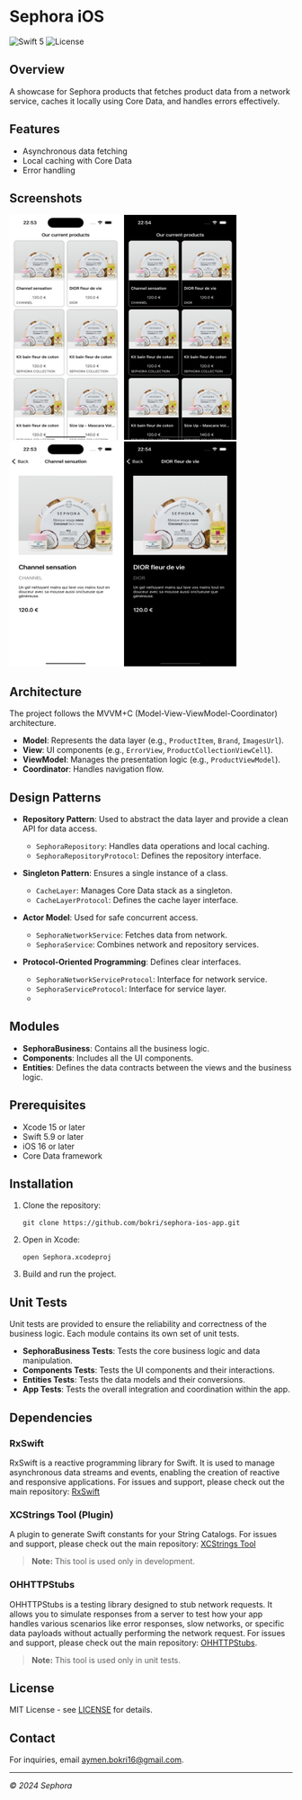 # Sephora iOS

![Swift 5](https://img.shields.io/badge/Swift-5-orange.svg)
![License](https://img.shields.io/badge/License-MIT-blue.svg)

## Overview

A showcase for Sephora products that fetches product data from a network service, caches it locally using Core Data, and handles errors effectively.

## Features

- Asynchronous data fetching
- Local caching with Core Data
- Error handling


## Screenshots

<img src="Screenshots/screenshot-1.png" width="200" height="400" /> <img src="Screenshots/screenshot-2.png" width="200" height="400" /> <img src="Screenshots/screenshot-3.png" width="200" height="400" /> <img src="Screenshots/screenshot-4.png" width="200" height="400" />


## Architecture

The project follows the MVVM+C (Model-View-ViewModel-Coordinator) architecture.

- **Model**: Represents the data layer (e.g., `ProductItem`, `Brand`, `ImagesUrl`).
- **View**: UI components (e.g., `ErrorView`, `ProductCollectionViewCell`).
- **ViewModel**: Manages the presentation logic (e.g., `ProductViewModel`).
- **Coordinator**: Handles navigation flow.

## Design Patterns

- **Repository Pattern**: Used to abstract the data layer and provide a clean API for data access.
  - `SephoraRepository`: Handles data operations and local caching.
  - `SephoraRepositoryProtocol`: Defines the repository interface.

- **Singleton Pattern**: Ensures a single instance of a class.
  - `CacheLayer`: Manages Core Data stack as a singleton.
  - `CacheLayerProtocol`: Defines the cache layer interface.

- **Actor Model**: Used for safe concurrent access.
  - `SephoraNetworkService`: Fetches data from network.
  - `SephoraService`: Combines network and repository services.

- **Protocol-Oriented Programming**: Defines clear interfaces.
  - `SephoraNetworkServiceProtocol`: Interface for network service.
  - `SephoraServiceProtocol`: Interface for service layer.
  - 
 ## Modules

- **SephoraBusiness**: Contains all the business logic.
- **Components**: Includes all the UI components.
- **Entities**: Defines the data contracts between the views and the business logic.

## Prerequisites

- Xcode 15 or later
- Swift 5.9 or later
- iOS 16 or later
- Core Data framework

## Installation

1. Clone the repository:
   ```
   git clone https://github.com/bokri/sephora-ios-app.git
   ```

2. Open in Xcode:
   ```
   open Sephora.xcodeproj
   ```

3. Build and run the project.

## Unit Tests

Unit tests are provided to ensure the reliability and correctness of the business logic. Each module contains its own set of unit tests.

- **SephoraBusiness Tests**: Tests the core business logic and data manipulation.
- **Components Tests**: Tests the UI components and their interactions.
- **Entities Tests**: Tests the data models and their conversions.
- **App Tests**: Tests the overall integration and coordination within the app.

## Dependencies

### RxSwift

RxSwift is a reactive programming library for Swift. It is used to manage asynchronous data streams and events, enabling the creation of reactive and responsive applications.
For issues and support, please check out the main repository: [RxSwift](https://github.com/ReactiveX/RxSwift)

### XCStrings Tool (Plugin)

A plugin to generate Swift constants for your String Catalogs.
For issues and support, please check out the main repository: [XCStrings Tool](https://github.com/liamnichols/xcstrings-tool)

> **Note:** This tool is used only in development.

### OHHTTPStubs

OHHTTPStubs is a testing library designed to stub network requests. It allows you to simulate responses from a server to test how your app handles various scenarios like error responses, slow networks, or specific data payloads without actually performing the network request.
For issues and support, please check out the main repository: [OHHTTPStubs](https://github.com/AliSoftware/OHHTTPStubs).

> **Note:** This tool is used only in unit tests.


## License

MIT License - see [LICENSE](LICENSE.md) for details.

## Contact

For inquiries, email [aymen.bokri16@gmail.com](mailto:aymen.bokri16@gmail.com).

---

_© 2024 Sephora_